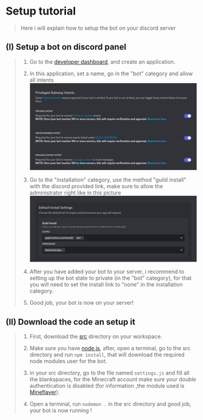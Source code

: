 # Setup tutorial
> Here i will explain how to setup the bot on your discord server
## (I) Setup a bot on discord panel
> 1. Go to the [developer dashboard](https://discord.com/developers/applications), and create an application.
>
> 2. In this application, set a name, go in the "bot" category and allow all intents ![allow all intents](./GatewayIntents.jpg)
>
> 3. Go to the "installation" category, use the method "guild install" with the discord provided link, make sure to allow the administrator right like in this picture ![installation rights](./InstallationRights.jpg)
>
> 4. After you have added your bot to your server, i recommend to setting up the bot state to private (in the "bot" category), for that you will need to set the install link to "none" in the installation category.
>
> 5. Good job, your bot is now on your server!

## (II) Download the code an setup it
> 1. First, download the [src](../src) directory on your workspace.
>
> 2. Make sure you have [node.js](https://nodejs.org/en), after, open a terminal, go to the src directory and run `npm install`, that will download the required node modules user for the bot.
>
> 3. in your src directory, go to the file named `settings.js` and fill all the blankspaces, for the Minecraft account make sure your double authentication is disabled (for information ,the module used is [Mineflayer](https://github.com/PrismarineJS/mineflayer)). 
>
> 4. Open a terminal, run `nodemon .` in the src directory and good job, your bot is now running !
